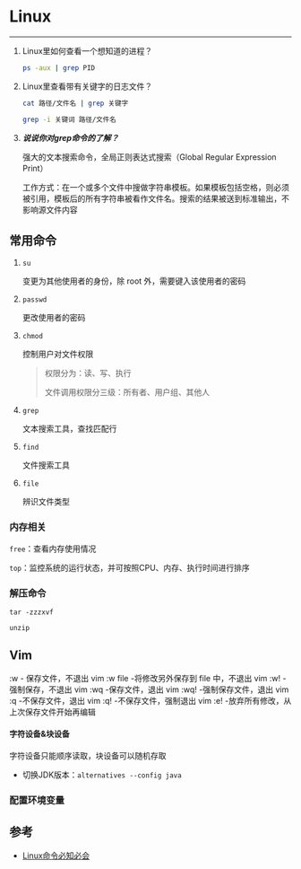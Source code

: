 # Linux

---

1. Linux里如何查看一个想知道的进程？

   ```bash
   ps -aux | grep PID
   ```

2. Linux里查看带有关键字的日志文件？

   ```bash
   cat 路径/文件名 | grep 关键字
   ```

   ```bash
   grep -i 关键词 路径/文件名
   ```

3. ***说说你对grep命令的了解？***

   强大的文本搜索命令，全局正则表达式搜索（Global Regular Expression Print）

   工作方式：在一个或多个文件中搜做字符串模板。如果模板包括空格，则必须被引用，模板后的所有字符串被看作文件名。搜索的结果被送到标准输出，不影响源文件内容

## 常用命令

1. `su`

   变更为其他使用者的身份，除 root 外，需要键入该使用者的密码

2. `passwd`

   更改使用者的密码

3. `chmod`

   控制用户对文件权限

   > 权限分为：读、写、执行
   >
   > 文件调用权限分三级：所有者、用户组、其他人

4. `grep`

   文本搜索工具，查找匹配行

5. `find`

   文件搜索工具
   
6. `file`

   辨识文件类型

### 内存相关

`free`：查看内存使用情况

`top`：监控系统的运行状态，并可按照CPU、内存、执行时间进行排序

### 解压命令

`tar -zzzxvf`

`unzip`

## Vim

:w            - 保存文件，不退出 vim
:w file  -将修改另外保存到 file 中，不退出 vim
:w!          -强制保存，不退出 vim
:wq          -保存文件，退出 vim
:wq!        -强制保存文件，退出 vim
:q            -不保存文件，退出 vim
:q!          -不保存文件，强制退出 vim
:e!          -放弃所有修改，从上次保存文件开始再编辑

#### 字符设备&块设备

字符设备只能顺序读取，块设备可以随机存取



* 切换JDK版本：`alternatives --config java`

### 配置环境变量



## 参考

* [Linux命令必知必会](https://developer.aliyun.com/article/69417)

